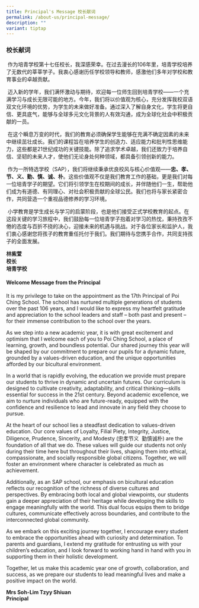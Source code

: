 ```yaml
---
title: Principal's Message 校长献词
permalink: /about-us/principal-message/
description: ""
variant: tiptap
---
```

<h3><strong>校长献词</strong></h3>
<p>&nbsp;作为培青学校第十七任校长，我深感荣幸。在过去漫长的106年里，培青学校培养了无数代的莘莘学子。我衷心感谢历任学校领导和教师，感激他们多年对学校和教育事业的卓越贡献。</p>
<p>&nbsp;迈入新的学年，我们满怀激动与期待，欢迎每一位师生回到培青学校——一个充满学习与成长无限可能的地方。今年，我们将以价值观为核心，充分发挥我校双语双文化环境的优势，为学生的未来做好准备。通过深入了解自身文化，学生将更自信、更具底气，能够与全球多元文化背景的人有效沟通，成为全球化社会中积极贡献的一员。</p>
<p>&nbsp;在这个瞬息万变的时代，我们的教育必须确保学生能够在充满不确定因素的未来中继续茁壮成长。我们的课程旨在培养学生的创造力、适应能力和批判性思维能力，这些都是21世纪成功的关键技能。除了追求学术卓越，我们还致力于培养自信、坚韧的未来人才，使他们无论身处何种领域，都具备引领创新的能力。</p>
<p>&nbsp;作为一所特选学校（SAP），我们将继续秉承优良校风与核心价值观——<strong>忠、孝、节、义、勤、慎、诚、朴</strong>。这些价值观不仅是我们教育工作的基础，更是我们对每一位培青学子的期望。它们将引领学生在校期间的成长，并伴随他们一生，帮助他们成为有道德、有同理心、对社会积极贡献的全球公民。我们也将与家长紧密合作，共同营造一个重视品德修养的学习环境。</p>
<p>&nbsp;小学教育是学生成长与学习的启蒙阶段，也是他们接受正式学校教育的起点。在这段关键的学习旅程中，我们鼓励每一位培青学子抱着对学习的热忱，秉持孜孜不倦的态度与百折不挠的决心，迎接未来的机遇与挑战。对于各位家长和监护人，我们衷心感谢您将孩子的教育重任托付于我们。我们期待与您携手合作，共同支持孩子的全面发展。</p>
<p><strong>林紫萱<br>校长<br>培青学校</strong>
</p>
<p></p>
<h4><strong>Welcome Message from the Principal</strong></h4>
<p>It is my privilege to take on the appointment as the 17th Principal of
Poi Ching School. The school has nurtured multiple generations of students
over the past 106 years, and I would like to express my heartfelt gratitude
and appreciation to the school leaders and staff – both past and present
– for their immense contribution to the school over the years.</p>
<p>As we step into a new academic year, it is with great excitement and optimism
that I welcome each of you to Poi Ching School, a place of learning, growth,
and boundless potential. Our shared journey this year will be shaped by
our commitment to prepare our pupils for a dynamic future, grounded by
a values-driven education, and the unique opportunities afforded by our
bicultural environment.</p>
<p>In a world that is rapidly evolving, the education we provide must prepare
our students to thrive in dynamic and uncertain futures. Our curriculum
is designed to cultivate creativity, adaptability, and critical thinking—skills
essential for success in the 21st century. Beyond academic excellence,
we aim to nurture individuals who are future-ready, equipped with the confidence
and resilience to lead and innovate in any field they choose to pursue.</p>
<p>At the heart of our school lies a steadfast dedication to values-driven
education. Our core values of Loyalty, Filial Piety, Integrity, Justice,
Diligence, Prudence, Sincerity, and Modesty (忠孝节义&nbsp; 勤慎诚朴) are the foundation
of all that we do. These values will guide our students not only during
their time here but throughout their lives, shaping them into ethical,
compassionate, and socially responsible global citizens. Together, we will
foster an environment where character is celebrated as much as achievement.</p>
<p>Additionally, as an SAP school, our emphasis on bicultural education reflects
our recognition of the richness of diverse cultures and perspectives. By
embracing both local and global viewpoints, our students gain a deeper
appreciation of their heritage while developing the skills to engage meaningfully
with the world. This dual focus equips them to bridge cultures, communicate
effectively across boundaries, and contribute to the interconnected global
community.</p>
<p>As we embark on this exciting journey together, I encourage every student
to embrace the opportunities ahead with curiosity and determination. To
parents and guardians, I extend my gratitude for entrusting us with your
children’s education, and I look forward to working hand in hand with you
in supporting them in their holistic development.</p>
<p>Together, let us make this academic year one of growth, collaboration,
and success, as we prepare our students to lead meaningful lives and make
a positive impact on the world.</p>
<p><strong>Mrs Soh-Lim Tzyy Shiuan<br>Principal</strong>
</p>
<p>&nbsp;</p>
<p>&nbsp;</p>